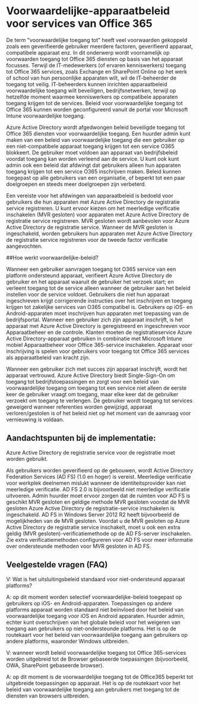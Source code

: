 <properties
    pageTitle="Voorwaardelijke-apparaatbeleid voor Office 365 services | Microsoft Azure"
    description="Meer informatie over het apparaat op basis van voorwaarden toegang tot Office 365-services. Terwijl de IT-medewerkers (of ervaren kenniswerkers) toegang tot Office 365 services, zoals Exchange en SharePoint Online op het werk of school van hun persoonlijke apparaten wilt, wil hun IT-beheerder de toegang tot zijn beheerders secure.IT voorwaardelijke toegang apparaatbeleid beveiligde bedrijfsnetwerken, terwijl op hetzelfde moment waarmee kenniswerkers op compatibele apparaten toegang krijgen tot de services kunt inrichten."
    services="active-directory"
    documentationCenter=""
    authors="femila"
    manager="swadhwa"
    editor=""/>

<tags
    ms.service="active-directory"
    ms.workload="identity"
    ms.tgt_pltfrm="na"
    ms.devlang="na"
    ms.topic="article"
    ms.date="09/27/2016"
    ms.author="femila"/>
# <a name="conditional-access-device-policies-for-office-365-services"></a>Voorwaardelijke-apparaatbeleid voor services van Office 365

De term "voorwaardelijke toegang tot" heeft veel voorwaarden gekoppeld zoals een geverifieerde gebruiker meerdere factoren, geverifieerd apparaat, compatibele apparaat enz. In dit onderwerp wordt voornamelijk op voorwaarden toegang tot Office 365 diensten op basis van het apparaat focusses. Terwijl de IT-medewerkers (of ervaren kenniswerkers) toegang tot Office 365 services, zoals Exchange en SharePoint Online op het werk of school van hun persoonlijke apparaten wilt, wil de IT-beheerder de toegang tot veilig. IT-beheerders kunnen inrichten apparaatbeleid voorwaardelijke toegang wilt beveiligen, bedrijfsnetwerken, terwijl op hetzelfde moment waarmee kenniswerkers op compatibele apparaten toegang krijgen tot de services. Beleid voor voorwaardelijke toegang tot Office 365 kunnen worden geconfigureerd vanuit de portal voor Microsoft Intune voorwaardelijke toegang.

Azure Active Directory wordt afgedwongen beleid beveiligde toegang tot Office 365 diensten voor voorwaardelijke toegang. Een huurder admin kunt maken van een beleid van voorwaardelijke toegang die een gebruiker op een niet-compatibele apparaat toegang krijgen tot een service O365 blokkeert. De gebruiker moet voldoen aan apparaat van bedrijfsbeleid voordat toegang kan worden verleend aan de service. U kunt ook kunt admin ook een beleid dat afdwingt dat gebruikers alleen hun apparaten toegang krijgen tot een service O365 inschrijven maken. Beleid kunnen toegepast op alle gebruikers van een organisatie, of beperkt tot een paar doelgroepen en steeds meer doelgroepen zijn verbeterd.

Een vereiste voor het afdwingen van apparaatbeleid is bedoeld voor gebruikers die hun apparaten met Azure Active Directory de registratie service registreren. U kunt ervoor kiezen om het meerledige verificatie inschakelen (MVR gesloten) voor apparaten met Azure Active Directory de registratie service registreren. MVR gesloten wordt aanbevolen voor Azure Active Directory de registratie service. Wanneer de MVR gesloten is ingeschakeld, worden gebruikers hun apparaten met Azure Active Directory de registratie service registreren voor de tweede factor verificatie aangevochten.

##<a name="how-does-conditional-access-policy-work"></a>Hoe werkt voorwaardelijke-beleid?

Wanneer een gebruiker aanvragen toegang tot O365 service van een platform ondersteund apparaat, verifieert Azure Active Directory de gebruiker en het apparaat waaruit de gebruiker het verzoek start; en verleent toegang tot de service alleen wanneer de gebruiker aan het beleid instellen voor de service voldoet. Gebruikers die niet hun apparaat ingeschreven krijgt corrigerende instructies over het inschrijven en toegang krijgen tot zakelijke services van O365 compatibel is. Gebruikers op iOS- en Android-apparaten moet inschrijven hun apparaten met toepassing van de bedrijfsportal. Wanneer een gebruiker zich zijn apparaat inschrijft, is het apparaat met Azure Active Directory is geregistreerd en ingeschreven voor Apparaatbeheer en de controle. Klanten moeten de registratieservice Azure Active Directory-apparaat gebruiken in combinatie met Microsoft Intune mobiel Apparaatbeheer voor Office 365-service inschakelen. Apparaat voor inschrijving is spelen voor gebruikers voor toegang tot Office 365 services als apparaatbeleid van kracht zijn.

Wanneer een gebruiker zich met succes zijn apparaat inschrijft, wordt het apparaat vertrouwd. Azure Active Directory biedt Single-Sign-On om toegang tot bedrijfstoepassingen en zorgt voor een beleid van voorwaardelijke toegang om toegang tot een service niet alleen de eerste keer de gebruiker vraagt om toegang, maar elke keer dat de gebruiker verzoekt om toegang te verlengen. De gebruiker wordt toegang tot services geweigerd wanneer referenties worden gewijzigd, apparaat verloren/gestolen is of het beleid niet op het moment van de aanvraag voor vernieuwing is voldaan.

## <a name="deployment-considerations"></a>Aandachtspunten bij de implementatie:
Azure Active Directory de registratie service voor de registratie moet worden gebruikt.

Als gebruikers worden geverifieerd op de gebouwen, wordt Active Directory Federation Services (AD FS) (1.0 en hoger) is vereist. Meerledige verificatie voor werkplek deelnemen mislukt wanneer de identiteitsprovider kan niet meerledige verificatie. AD FS 2.0 is bijvoorbeeld niet meerledige verificatie uitvoeren. Admin huurder moet ervoor zorgen dat de ruimten voor AD FS is geschikt MVR gesloten en geldige methode MVR gesloten voordat de MVR gesloten Azure Active Directory de registratie-service inschakelen is ingeschakeld. AD FS in Windows Server 2012 R2 heeft bijvoorbeeld de mogelijkheden van de MVR gesloten. Voordat u de MVR gesloten op Azure Active Directory de registratie service inschakelt, moet u ook een extra geldig (MVR gesloten)-verificatiemethode op de AD FS-server inschakelen. Zie extra verificatiemethoden configureren voor AD FS voor meer informatie over ondersteunde methoden voor MVR gesloten in AD FS.

## <a name="frequently-asked-questions-faq"></a>Veelgestelde vragen (FAQ)

V: Wat is het uitsluitingsbeleid standaard voor niet-ondersteund apparaat platforms?

A: op dit moment worden selectief voorwaardelijke-beleid toegepast op gebruikers op iOS- en Android-apparaten. Toepassingen op andere platforms apparaat worden standaard niet beïnvloed door het beleid van voorwaardelijke toegang voor iOS en Android apparaten. Huurder admin, echter kunt overschrijven van het globale beleid voor het weigeren van toegang aan gebruikers op niet-ondersteunde platforms.
Het is op de routekaart voor het beleid van voorwaardelijke toegang aan gebruikers op andere platforms, waaronder Windows uitbreiden.

V: wanneer wordt beleid voorwaardelijke toegang tot Office 365-services worden uitgebreid tot de Browser gebaseerde toepassingen (bijvoorbeeld, OWA, SharePoint gebaseerde browser).

A: op dit moment is de voorwaardelijke toegang tot de Office365 beperkt tot uitgebreide toepassingen op apparaat. Het is op de routekaart voor het beleid van voorwaardelijke toegang aan gebruikers met toegang tot de diensten van browsers uitbreiden.
